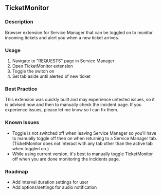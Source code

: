 ## TicketMonitor

### Description
Browser extension for Service Manager that can be toggled on to monitor incoming tickets and alert you when a new ticket arrives.

### Usage
1. Navigate to "REQUESTS" page in Service Manager
2. Open TicketMonitor extension
3. Toggle the switch on
4. Set tab aside until alerted of new ticket

### Best Practice
This extension was quickly built and may experience untested issues, so it is advised now and then to manually check the incident page.
If you experience issues, please let me know so I can fix them.

### Known Issues
- Toggle is not switched off when leaving Service Manager so you'll have to manually toggle off then on when returning to a Service Manager tab.
(TicketMonitor does not interact with any tab other than the active tab when toggled on.)
- While using current version, it's best to manually toggle TicketMonitor off when you are done monitoring the incidents page.

### Roadmap
- Add interval duration settings for user
- Add options/settings for audio notification